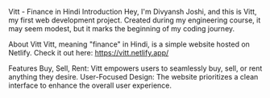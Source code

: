 Vitt - Finance in Hindi
Introduction
Hey, I'm Divyansh Joshi, and this is Vitt, my first web development project. Created during my engineering course, it may seem modest, but it marks the beginning of my coding journey.

About Vitt
Vitt, meaning "finance" in Hindi, is a simple website hosted on Netlify. Check it out here: https://vitt.netlify.app/

Features
Buy, Sell, Rent: Vitt empowers users to seamlessly buy, sell, or rent anything they desire.
User-Focused Design: The website prioritizes a clean interface to enhance the overall user experience.


